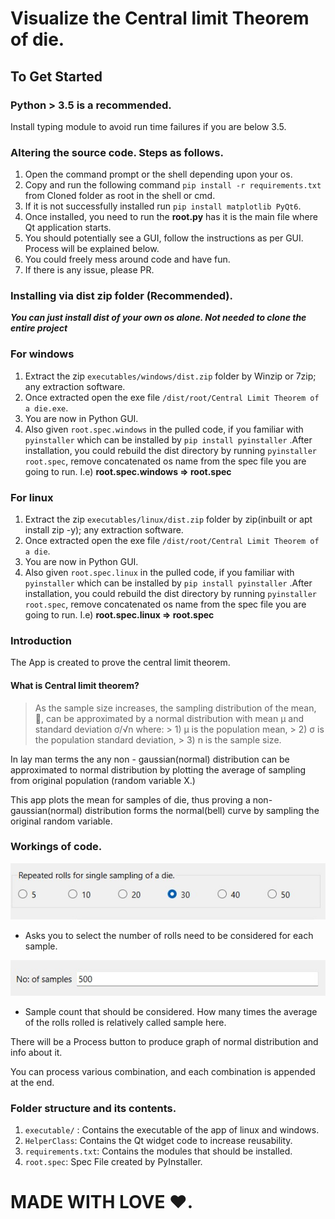# Visualize the Central limit Theorem of die.

## To Get Started

### Python > 3.5 is a recommended.
Install typing module to avoid run time failures if you are below 3.5.

### Altering the source code. Steps as follows.
1) Open the command prompt or the shell depending upon your os.
2) Copy and run the following command ``pip install -r requirements.txt`` from Cloned folder as root in the shell or cmd.
3) If it is not successfully installed run ``pip install matplotlib PyQt6``.
4) Once installed, you need to run the **root.py** has it is the main file where Qt application starts.
5) You should potentially see a GUI, follow the instructions as per GUI. Process will be explained below.
6) You could freely mess around code and have fun.
7) If there is any issue, please PR.

### Installing via dist zip folder (Recommended).

***You can just install dist of your own os alone. Not needed to clone the entire project***

### For windows 
1) Extract the zip `executables/windows/dist.zip` folder by Winzip or 7zip; any extraction software.
2) Once extracted open the exe file ``/dist/root/Central Limit Theorem of a die.exe``. 
3) You are now in Python GUI.
4) Also given `root.spec.windows` in the pulled code, if you familiar with `pyinstaller` which can be installed by `pip install pyinstaller` .After installation, you could rebuild the dist directory by running `pyinstaller root.spec`, remove concatenated os name from the spec file you are going to run. I.e) **root.spec.windows => root.spec** 

### For linux
1) Extract the zip `executables/linux/dist.zip` folder by zip(inbuilt or apt install zip -y); any extraction software.
2) Once extracted open the exe file ``/dist/root/Central Limit Theorem of a die``. 
3) You are now in Python GUI.
4) Also given `root.spec.linux` in the pulled code, if you familiar with `pyinstaller` which can be installed by `pip install pyinstaller` .After installation, you could rebuild the dist directory by running `pyinstaller root.spec`, remove concatenated os name from the spec file you are going to run. I.e) **root.spec.linux => root.spec** 

### Introduction 

The App is created to prove the central limit theorem.

#### What is Central limit theorem?
>As the sample size increases, the sampling distribution
>of the mean, , can be approximated by a normal distribution with mean µ and standard deviation σ/√n where:
    > 1) µ is the population mean,
    > 2) σ  is the population standard deviation,
    > 3) n is the sample size.

In lay man terms the any non - gaussian(normal) distribution can be approximated to normal distribution by plotting the average of sampling from original population (random variable X.) 

This app plots the mean for samples of die, thus proving a non-gaussian(normal) distribution forms the normal(bell) curve by sampling the original random variable.

### Workings of code.

<p>
    <img src="./readmeImgs/Screenshot1.jpg" alt="mainPage" />
</p>

- Asks you to select the number of rolls need to be considered for each sample.

<p>
    <img src="./readmeImgs/Screenshot2.jpg" alt="mainPage" />
</p>

- Sample count that should be considered. How many times the average of the rolls rolled is relatively called sample here.

There will be a Process button to produce graph of normal distribution and info about it.

You can process various combination, and each combination is appended at the end.

### Folder structure and its contents.
1) ``executable/`` : Contains the executable of the app of linux and windows.
2) ``HelperClass``: Contains the Qt widget code to increase reusability.
3) ``requirements.txt``: Contains the modules that should be installed.
4) ``root.spec``: Spec File created by PyInstaller.
   
# MADE WITH LOVE ❤️.                     


